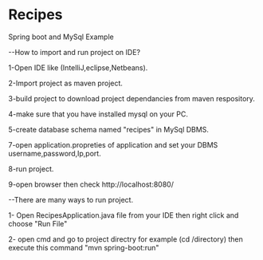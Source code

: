 # Recipes
Spring boot and MySql Example

--How to import and run project on IDE?

1-Open IDE like (IntelliJ,eclipse,Netbeans).

2-Import project as maven project.

3-build project to download project dependancies from maven respository.

4-make sure that you have installed mysql on your PC.

5-create database schema named "recipes" in MySql DBMS.

7-open application.propreties of application and set your DBMS username,password,Ip,port.

8-run project.

9-open browser then check http://localhost:8080/

--There are many ways to run project.

1- Open RecipesApplication.java file from your IDE then right click and choose "Run File"

2- open cmd and go to project directry for example (cd /directory) then execute this command "mvn spring-boot:run"

